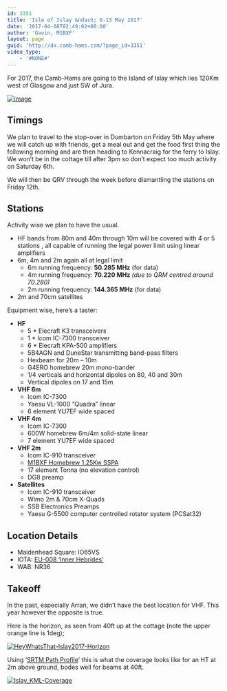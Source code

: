```yaml
---
id: 3351
title: 'Isle of Islay &ndash; 6-13 May 2017'
date: '2017-04-08T02:49:02+00:00'
author: 'Gavin, M1BXF'
layout: page
guid: 'http://dx.camb-hams.com/?page_id=3351'
video_type:
    - '#NONE#'
---
```


For 2017, the Camb-Hams are going to the Island of Islay which lies 120Km west of Glasgow and just SW of Jura.

[![image](http://dx.camb-hams.com/wp-content/uploads/2017/04/image_thumb.png "image")](http://dx.camb-hams.com/wp-content/uploads/2017/04/image.png)

## Timings

We plan to travel to the stop-over in Dumbarton on Friday 5th May where we will catch up with friends, get a meal out and get the food first thing the following morning and are then heading to Kennacraig for the ferry to Islay. We won’t be in the cottage till after 3pm so don’t expect too much activity on Saturday 6th.

We will then be QRV through the week before dismantling the stations on Friday 12th.

## Stations

Activity wise we plan to have the usual.

- HF bands from 80m and 40m through 10m will be covered with 4 or 5 stations , all capable of running the legal power limit using linear amplifiers
- 6m, 4m and 2m again all at legal limit 
    - 6m running frequency: **50.285 MHz** (for data)
    - 4m running frequency: **70.220 MHz** *(due to QRM centred around 70.280)*
    - 2m running frequency: **144.365 MHz** (for data)
- 2m and 70cm satellites

Equipment wise, here’s a taster:

- **HF**
    - 5 \* Elecraft K3 transceivers
    - 1 \* Icom IC-7300 transceiver
    - 6 \* Elecraft KPA-500 amplifiers
    - 5B4AGN and DuneStar transmitting band-pass filters
    - Hexbeam for 20m – 10m
    - G4ERO homebrew 20m mono-bander
    - 1/4 verticals and horizontal dipoles on 80, 40 and 30m
    - Vertical dipoles on 17 and 15m
- **VHF 6m**
    - Icom IC-7300
    - Yaesu VL-1000 “Quadra” linear
    - 6 element YU7EF wide spaced
- **VHF 4m**
    - Icom IC-7300
    - 600W homebrew 6m/4m solid-state linear
    - 7 element YU7EF wide spaced
- **VHF 2m**
    - Icom IC-910 transceiver
    - [M1BXF Homebrew 1.25Kw SSPA](http://www.geekshed.co.uk/144mhz-1-25kw-sspa-amplifier/)
    - 17 element Tonna (no elevation control)
    - DG8 preamp
- **Satellites**
    - Icom IC-910 transceiver
    - Wimo 2m &amp; 70cm X-Quads
    - SSB Electronics Preamps
    - Yaesu G-5500 computer controlled rotator system (PCSat32)

## Location Details

- Maidenhead Square: IO65VS
- IOTA: [EU-008 ‘Inner Hebrides’](https://www.iota-world.org/islands-on-the-air/iota-groups-islands/group/337.html)
- WAB: NR36

## Takeoff

In the past, especially Arran, we didn’t have the best location for VHF. This year however the opposite is true.

Here is the horizon, as seen from 40ft up at the cottage (note the upper orange line is 1deg);

[![HeyWhatsThat-Islay2017-Horizon](http://dx.camb-hams.com/wp-content/uploads/2017/04/HeyWhatsThat-Islay2017-Horizon_thumb.jpg "HeyWhatsThat-Islay2017-Horizon")](http://dx.camb-hams.com/wp-content/uploads/2017/04/HeyWhatsThat-Islay2017-Horizon.jpg)

Using ‘[SRTM Path Profile](http://www.mike-willis.com/software.html)’ this is what the coverage looks like for an HT at 2m above ground, bodes well for beams at 40ft.

[![Islay_KML-Coverage](http://dx.camb-hams.com/wp-content/uploads/2017/04/Islay_KML-Coverage_thumb-1.jpg "Islay_KML-Coverage")](http://dx.camb-hams.com/wp-content/uploads/2017/04/Islay_KML-Coverage-1.jpg)